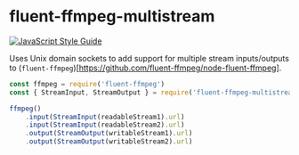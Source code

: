 # fluent-ffmpeg-multistream

[![JavaScript Style Guide](https://img.shields.io/badge/code_style-standard-brightgreen.svg)](https://standardjs.com)

Uses Unix domain sockets to add support for multiple stream inputs/outputs to (`fluent-ffmpeg`)[https://github.com/fluent-ffmpeg/node-fluent-ffmpeg].

```javascript
const ffmpeg = require('fluent-ffmpeg')
const { StreamInput, StreamOutput } = require('fluent-ffmpeg-multistream')

ffmpeg()
	.input(StreamInput(readableStream1).url)
	.input(StreamInput(readableStream2).url)
	.output(StreamOutput(writableStream1).url)
	.output(StreamOutput(writableStream2).url)
```

